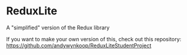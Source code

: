 # ReduxLite
A "simplified" version of the Redux library

If you want to make your own version of this, check out this repository:
https://github.com/andywynkoop/ReduxLiteStudentProject

